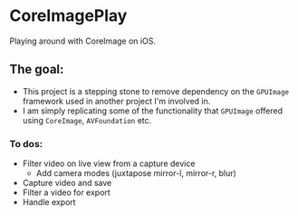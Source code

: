 # CoreImagePlay

Playing around with CoreImage on iOS.

## The goal:
* This project is a stepping stone to remove dependency on the `GPUImage` framework used in another project I'm involved in.
* I am simply replicating some of the functionality that `GPUImage` offered using `CoreImage`, `AVFoundation` etc.

### To dos:
* Filter video on live view from a capture device
    * Add camera modes (juxtapose mirror-l, mirror-r, blur)
* Capture video and save
* Filter a video for export
* Handle export
